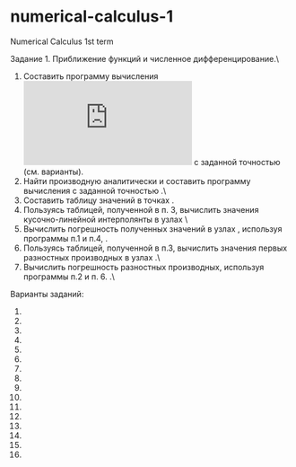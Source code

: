 # numerical-calculus-1
Numerical Calculus 1st term

Задание 1.  Приближение функций и численное дифференцирование.\

1. 	Составить программу вычисления\
 ![1](https://latex.codecogs.com/gif.latex?f%28x%29%3D%5Csum_%7Bk%3D0%7D%5E%7B%5Cinfty%7Da_%7Bk%7D%28x%29%2C%20x%20%5Cin%20%5Ba%2Cb%5D%2C%20b%3C1)
с заданной точностью   (см. варианты).
2. 	Найти производную   аналитически и составить программу вычисления   с заданной точностью  .\
3. 	Составить таблицу значений  в точках    .
4. 	Пользуясь таблицей, полученной в п. 3, вычислить значения кусочно-линейной интерполянты   в узлах   \
5. 	Вычислить погрешность полученных значений в узлах  , используя программы п.1 и п.4,  .
6. 	Пользуясь таблицей, полученной в п.3, вычислить значения первых разностных производных   в узлах  .\
7. 	Вычислить погрешность разностных производных, используя программы п.2 и п. 6.  .\

 Варианты заданий:

1.  
2.  
3.  
4.  
5.  
6.  
7.  
8.  
9.  
10.  
11.  
12.  
13.  
14.  
15.  
16.  




